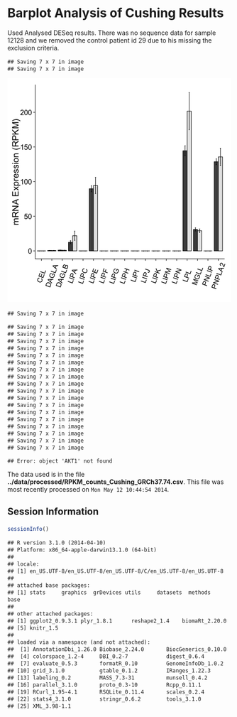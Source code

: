 Barplot Analysis of Cushing Results
=======================================

Used Analysed DESeq results.  There was no sequence data for sample 12128 and we removed the control patient id 29 due to his missing the exclusion criteria.





```
## Saving 7 x 7 in image
## Saving 7 x 7 in image
```


![plot of chunk cushing-lipase-barplots](figure/cushing-lipase-barplots.png) 

```
## Saving 7 x 7 in image
```



```
## Saving 7 x 7 in image
## Saving 7 x 7 in image
## Saving 7 x 7 in image
## Saving 7 x 7 in image
## Saving 7 x 7 in image
## Saving 7 x 7 in image
## Saving 7 x 7 in image
## Saving 7 x 7 in image
## Saving 7 x 7 in image
## Saving 7 x 7 in image
## Saving 7 x 7 in image
## Saving 7 x 7 in image
## Saving 7 x 7 in image
## Saving 7 x 7 in image
## Saving 7 x 7 in image
## Saving 7 x 7 in image
## Saving 7 x 7 in image
## Saving 7 x 7 in image
```



```
## Error: object 'AKT1' not found
```



The data used is in the file **../data/processed/RPKM_counts_Cushing_GRCh37.74.csv**.  This file was most recently processed on ``Mon May 12 10:44:54 2014``.


Session Information
---------------------


```r
sessionInfo()
```

```
## R version 3.1.0 (2014-04-10)
## Platform: x86_64-apple-darwin13.1.0 (64-bit)
## 
## locale:
## [1] en_US.UTF-8/en_US.UTF-8/en_US.UTF-8/C/en_US.UTF-8/en_US.UTF-8
## 
## attached base packages:
## [1] stats     graphics  grDevices utils     datasets  methods   base     
## 
## other attached packages:
## [1] ggplot2_0.9.3.1 plyr_1.8.1      reshape2_1.4    biomaRt_2.20.0 
## [5] knitr_1.5      
## 
## loaded via a namespace (and not attached):
##  [1] AnnotationDbi_1.26.0 Biobase_2.24.0       BiocGenerics_0.10.0 
##  [4] colorspace_1.2-4     DBI_0.2-7            digest_0.6.4        
##  [7] evaluate_0.5.3       formatR_0.10         GenomeInfoDb_1.0.2  
## [10] grid_3.1.0           gtable_0.1.2         IRanges_1.22.3      
## [13] labeling_0.2         MASS_7.3-31          munsell_0.4.2       
## [16] parallel_3.1.0       proto_0.3-10         Rcpp_0.11.1         
## [19] RCurl_1.95-4.1       RSQLite_0.11.4       scales_0.2.4        
## [22] stats4_3.1.0         stringr_0.6.2        tools_3.1.0         
## [25] XML_3.98-1.1
```

